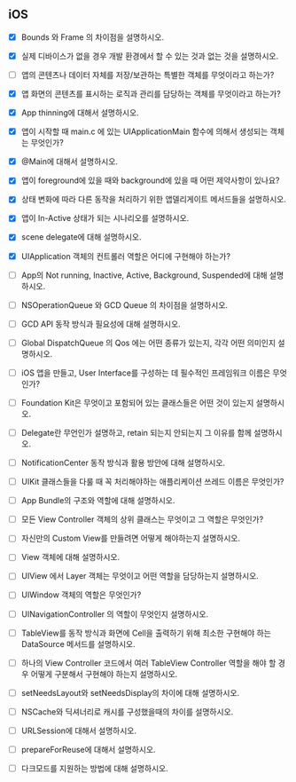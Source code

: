 ## iOS

- [x] Bounds 와 Frame 의 차이점을 설명하시오.

- [x] 실제 디바이스가 없을 경우 개발 환경에서 할 수 있는 것과 없는 것을 설명하시오.

- [ ] 앱의 콘텐츠나 데이터 자체를 저장/보관하는 특별한 객체를 무엇이라고 하는가?

- [x] 앱 화면의 콘텐츠를 표시하는 로직과 관리를 담당하는 객체를 무엇이라고 하는가?

- [x] App thinning에 대해서 설명하시오.



- [x] 앱이 시작할 때 main.c 에 있는 UIApplicationMain 함수에 의해서 생성되는 객체는 무엇인가?

- [x] @Main에 대해서 설명하시오.

- [x] 앱이 foreground에 있을 때와 background에 있을 때 어떤 제약사항이 있나요?

- [x] 상태 변화에 따라 다른 동작을 처리하기 위한 앱델리게이트 메서드들을 설명하시오.

- [x] 앱이 In-Active 상태가 되는 시나리오를 설명하시오.

- [x] scene delegate에 대해 설명하시오.

- [x] UIApplication 객체의 컨트롤러 역할은 어디에 구현해야 하는가?

- [ ] App의 Not running, Inactive, Active, Background, Suspended에 대해 설명하시오.



- [ ] NSOperationQueue 와 GCD Queue 의 차이점을 설명하시오.

- [ ] GCD API 동작 방식과 필요성에 대해 설명하시오.

- [ ] Global DispatchQueue 의 Qos 에는 어떤 종류가 있는지, 각각 어떤 의미인지 설명하시오.
  

- [ ] iOS 앱을 만들고, User Interface를 구성하는 데 필수적인 프레임워크 이름은 무엇인가?

- [ ] Foundation Kit은 무엇이고 포함되어 있는 클래스들은 어떤 것이 있는지 설명하시오.

- [ ] Delegate란 무언인가 설명하고, retain 되는지 안되는지 그 이유를 함께 설명하시오.

- [ ] NotificationCenter 동작 방식과 활용 방안에 대해 설명하시오.

- [ ] UIKit 클래스들을 다룰 때 꼭 처리해야하는 애플리케이션 쓰레드 이름은 무엇인가?

- [ ] App Bundle의 구조와 역할에 대해 설명하시오.

- [ ] 모든 View Controller 객체의 상위 클래스는 무엇이고 그 역할은 무엇인가?

- [ ] 자신만의 Custom View를 만들려면 어떻게 해야하는지 설명하시오.

- [ ] View 객체에 대해 설명하시오.

- [ ] UIView 에서 Layer 객체는 무엇이고 어떤 역할을 담당하는지 설명하시오.

- [ ] UIWindow 객체의 역할은 무엇인가?

- [ ] UINavigationController 의 역할이 무엇인지 설명하시오.

- [ ] TableView를 동작 방식과 화면에 Cell을 출력하기 위해 최소한 구현해야 하는 DataSource 메서드를 설명하시오.

- [ ] 하나의 View Controller 코드에서 여러 TableView Controller 역할을 해야 할 경우 어떻게 구분해서 구현해야 하는지 설명하시오.

- [ ] setNeedsLayout와 setNeedsDisplay의 차이에 대해 설명하시오.



- [ ] NSCache와 딕셔너리로 캐시를 구성했을때의 차이를 설명하시오.

- [ ] URLSession에 대해서 설명하시오.

- [ ] prepareForReuse에 대해서 설명하시오.

- [ ] 다크모드를 지원하는 방법에 대해 설명하시오.

